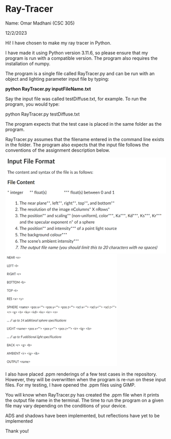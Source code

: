 # Ray-Tracer

Name: Omar Madhani (CSC 305)

12/2/2023

Hi! I have chosen to make my ray tracer in Python.

I have made it using Python version 3.11.6, so please ensure that my program is run with a compatible version. The program also requires the installation of numpy.

The program is a single file called RayTracer.py and can be run with an object and lighting parameter input file by typing:

**python RayTracer.py inputFileName.txt**

Say the input file was called testDiffuse.txt, for example. To run the program, you would type:

python RayTracer.py testDiffuse.txt

The program expects that the test case is placed in the same folder as the program.

RayTracer.py assumes that the filename entered in the command line exists in the folder. The program also expects that the input file follows the conventions of the assignment description below.

<img src="inputfileformat_description.png" alt="Input File Format Description" height="300">
<img src="inputfileformat.png" alt="Input File Format" width="350" height="350">

I also have placed .ppm renderings of a few test cases in the repository. However, they will be overwritten when the program is re-run on these input files. For my testing, I have opened the .ppm files using GIMP.

You will know when RayTracer.py has created the .ppm file when it prints the output file name in the terminal. The time to run the program on a given file may vary depending on the conditions of your device.

ADS and shadows have been implemented, but reflections have yet to be implemented

Thank you! 
